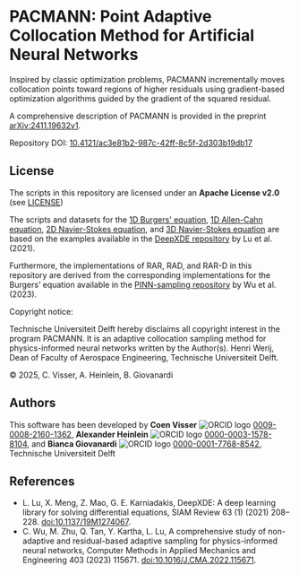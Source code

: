 # PACMANN: Point Adaptive Collocation Method for Artificial Neural Networks

Inspired by classic optimization problems, PACMANN incrementally moves collocation points toward regions of higher residuals using gradient-based optimization algorithms guided by the gradient of the squared residual.

A comprehensive description of PACMANN is provided in the preprint [arXiv:2411.19632v1](https://arxiv.org/abs/2411.19632v1).

Repository DOI: [10.4121/ac3e81b2-987c-42ff-8c5f-2d303b19db17](https://doi.org/10.4121/ac3e81b2-987c-42ff-8c5f-2d303b19db17)


## License
The scripts in this repository are licensed under an **Apache License v2.0** (see [LICENSE](LICENSE))

The scripts and datasets for the [1D Burgers' equation](1D%20Burgers'%20equation), [1D Allen-Cahn equation](1D%20Allen-Cahn%20equation), [2D Navier-Stokes equation](2D%20Navier-Stokes%20equation), and [3D Navier-Stokes equation](3D%20Navier-Stokes%20equation) are based on the examples available in the [DeepXDE repository](https://github.com/lululxvi/deepxde) by Lu et al. (2021). 

Furthermore, the implementations of RAR, RAD, and RAR-D in this repository are derived from the corresponding implementations for the Burgers’ equation available in the [PINN-sampling repository](https://github.com/lu-group/pinn-sampling) by Wu et al. (2023).

Copyright notice:

Technische Universiteit Delft hereby disclaims all copyright interest in the program PACMANN. It is an adaptive collocation sampling method for physics-informed neural networks written by the Author(s).
Henri Werij, Dean of Faculty of Aerospace Engineering, Technische Universiteit Delft.

© 2025, C. Visser, A. Heinlein, B. Giovanardi


## Authors

This software has been developed by **Coen Visser** ![ORCID logo](https://info.orcid.org/wp-content/uploads/2019/11/orcid_16x16.png) [0009-0008-2160-1362](https://orcid.org/0009-0008-2160-1362), **Alexander Heinlein** ![ORCID logo](https://info.orcid.org/wp-content/uploads/2019/11/orcid_16x16.png) [0000-0003-1578-8104](https://orcid.org/0000-0003-1578-8104), and **Bianca Giovanardi** ![ORCID logo](https://info.orcid.org/wp-content/uploads/2019/11/orcid_16x16.png) [0000-0001-7768-8542](https://orcid.org/0000-0001-7768-8542), Technische Universiteit Delft


## References
- L. Lu, X. Meng, Z. Mao, G. E. Karniadakis, DeepXDE: A deep learning library for solving differential equations, SIAM Review 63 (1) (2021) 208–228. [doi:10.1137/19M1274067](https://doi.org/10.1137/19M1274067).
- C. Wu, M. Zhu, Q. Tan, Y. Kartha, L. Lu, A comprehensive study of non-adaptive and residual-based adaptive sampling for physics-informed neural networks, Computer Methods in Applied Mechanics and Engineering 403 (2023) 115671. [doi:10.1016/J.CMA.2022.115671](https://doi.org/10.1016/J.CMA.2022.115671).